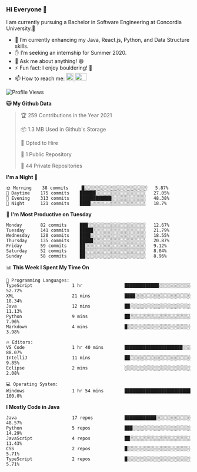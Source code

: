 ### Hi Everyone 👋
I am currently pursuing a Bachelor in Software Engineering at Concordia University.🏫

- 🌱 I’m currently enhancing my Java, React.js, Python, and Data Structure skills.
- ✋ I’m seeking an internship for Summer 2020.
- 💬 Ask me about anything! 😄
- ⚡ Fun fact: I enjoy bouldering! 🧗‍
- 📫 How to reach me: <a href="https://www.linkedin.com/in/siu-tong-ye/" target="_blank"> <img width="20px" width="32" src="https://cdn.jsdelivr.net/npm/simple-icons@v3/icons/linkedin.svg" /> </a> <a href="mailto:SiuTongYe@gmail.com" target="_blank"> <img height="20" width="32" src="https://cdn.jsdelivr.net/npm/simple-icons@v3/icons/gmail.svg" /> </a>

<!--START_SECTION:waka-->
![Profile Views](http://img.shields.io/badge/Profile%20Views-13-blue)

**🐱 My Github Data** 

> 🏆 259 Contributions in the Year 2021
 > 
> 📦 1.3 MB Used in Github's Storage 
 > 
> 💼 Opted to Hire
 > 
> 📜 1 Public Repository 
 > 
> 🔑 44 Private Repositories  
 > 
**I'm a Night 🦉** 

```text
🌞 Morning    38 commits     █░░░░░░░░░░░░░░░░░░░░░░░░   5.87% 
🌆 Daytime    175 commits    ██████░░░░░░░░░░░░░░░░░░░   27.05% 
🌃 Evening    313 commits    ████████████░░░░░░░░░░░░░   48.38% 
🌙 Night      121 commits    ████░░░░░░░░░░░░░░░░░░░░░   18.7%

```
📅 **I'm Most Productive on Tuesday** 

```text
Monday       82 commits     ███░░░░░░░░░░░░░░░░░░░░░░   12.67% 
Tuesday      141 commits    █████░░░░░░░░░░░░░░░░░░░░   21.79% 
Wednesday    120 commits    ████░░░░░░░░░░░░░░░░░░░░░   18.55% 
Thursday     135 commits    █████░░░░░░░░░░░░░░░░░░░░   20.87% 
Friday       59 commits     ██░░░░░░░░░░░░░░░░░░░░░░░   9.12% 
Saturday     52 commits     ██░░░░░░░░░░░░░░░░░░░░░░░   8.04% 
Sunday       58 commits     ██░░░░░░░░░░░░░░░░░░░░░░░   8.96%

```


📊 **This Week I Spent My Time On** 

```text
💬 Programming Languages: 
TypeScript               1 hr                █████████████░░░░░░░░░░░░   52.72% 
XML                      21 mins             ████░░░░░░░░░░░░░░░░░░░░░   18.34% 
Java                     12 mins             ██░░░░░░░░░░░░░░░░░░░░░░░   11.13% 
Python                   9 mins              ██░░░░░░░░░░░░░░░░░░░░░░░   7.96% 
Markdown                 4 mins              █░░░░░░░░░░░░░░░░░░░░░░░░   3.98%

🔥 Editors: 
VS Code                  1 hr 40 mins        ██████████████████████░░░   88.07% 
IntelliJ                 11 mins             ██░░░░░░░░░░░░░░░░░░░░░░░   9.85% 
Eclipse                  2 mins              ░░░░░░░░░░░░░░░░░░░░░░░░░   2.08%

💻 Operating System: 
Windows                  1 hr 54 mins        █████████████████████████   100.0%

```

**I Mostly Code in Java** 

```text
Java                     17 repos            ████████████░░░░░░░░░░░░░   48.57% 
Python                   5 repos             ███░░░░░░░░░░░░░░░░░░░░░░   14.29% 
JavaScript               4 repos             ██░░░░░░░░░░░░░░░░░░░░░░░   11.43% 
CSS                      2 repos             █░░░░░░░░░░░░░░░░░░░░░░░░   5.71% 
TypeScript               2 repos             █░░░░░░░░░░░░░░░░░░░░░░░░   5.71%

```



<!--END_SECTION:waka-->

